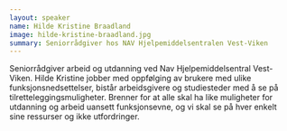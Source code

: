 ```yaml
---
layout: speaker
name: Hilde Kristine Braadland
image: hilde-kristine-braadland.jpg
summary: Seniorrådgiver hos NAV Hjelpemiddelsentralen Vest-Viken
---
```

Seniorrådgiver arbeid og utdanning ved Nav Hjelpemiddelsentral Vest-Viken. 
Hilde Kristine jobber med oppfølging av brukere med ulike funksjonsnedsettelser, bistår arbeidsgivere og studiesteder med å se på tilretteleggingsmuligheter. Brenner for at alle skal ha like muligheter for utdanning og arbeid uansett funksjonsevne, og vi skal se på hver enkelt sine ressurser og ikke utfordringer.  
